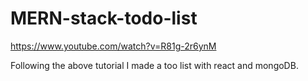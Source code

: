 # MERN-stack-todo-list

https://www.youtube.com/watch?v=R81g-2r6ynM

Following the above tutorial I made a too list with react and mongoDB. 
